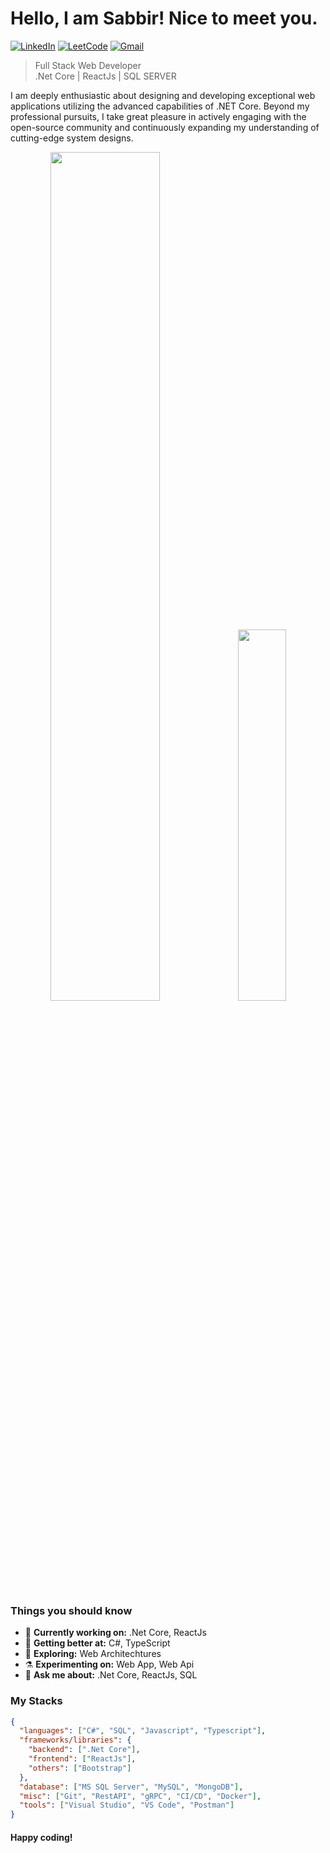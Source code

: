# Hello, I am Sabbir! Nice to meet you.

[![LinkedIn](https://img.shields.io/badge/%20-Connect-black?color=222244&labelColor=000000&logo=linkedin&logoColor=f5f7fe)](https://www.linkedin.com/in/sabbirahmedcse/)
[![LeetCode](https://img.shields.io/badge/%20-Visit-black?color=222244&labelColor=000000&logo=leetcode&logoColor=f5f7fe)](https://leetcode.com/ArafatSabbir/)
[![Gmail](https://img.shields.io/badge/%20-Send%20Mail-black?color=222244&labelColor=000000&logo=gmail&logoColor=f5f7fe)](mailto:sabbirahmedcse33@gmail.com?subject=From%20GitHub&&body=Hi,%20there.%20Found%20you%20on%20GitHub!%20Let's%20talk%20about...)
> Full Stack Web Developer <br/>
> .Net Core | ReactJs | SQL SERVER

I am deeply enthusiastic about designing and developing exceptional web applications utilizing the advanced capabilities of .NET Core. Beyond my professional pursuits, I take great pleasure in actively engaging with the open-source community and continuously expanding my understanding of cutting-edge system designs.
<p align="center">
  <img width="59%" src="https://github-readme-stats.vercel.app/api?username=ArafatSabbir&show_icons=true&count_private=true&hide_border=false&show_owner=true&title_color=ff6e96&theme=dark&layout=compact" />
  <img width="39%" src="https://leetcard.jacoblin.cool/ArafatSabbir?theme=dark&font=Source%20Code%20Pro&ext=heatmap&border_radius=10">
</p>
<!-- LeetCode Stats Card -->
<!--![](https://leetcard.jacoblin.cool/ArafatSabbir?ext=heatmap)-->

### Things you should know

- 🔭 <b>Currently working on:</b> .Net Core, ReactJs
- 🌱 <b>Getting better at:</b> C#, TypeScript
- 🤔 <b>Exploring:</b> Web Architechtures
- ⚗️ <b>Experimenting on:</b> Web App, Web Api
- 💬 <b>Ask me about:</b> .Net Core, ReactJs, SQL

### My Stacks
```json
{
  "languages": ["C#", "SQL", "Javascript", "Typescript"],
  "frameworks/libraries": {
    "backend": [".Net Core"],
    "frontend": ["ReactJs"],
    "others": ["Bootstrap"]
  },
  "database": ["MS SQL Server", "MySQL", "MongoDB"],
  "misc": ["Git", "RestAPI", "gRPC", "CI/CD", "Docker"],
  "tools": ["Visual Studio", "VS Code", "Postman"]
}
```
#### Happy coding!
